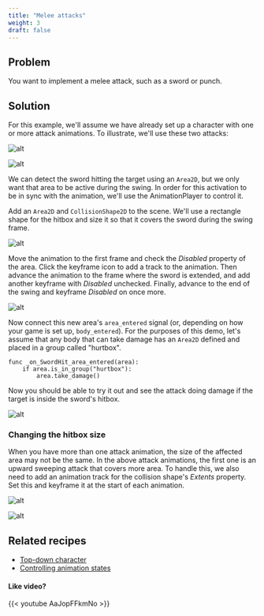 ```yaml
---
title: "Melee attacks"
weight: 3
draft: false
---
```


## Problem

You want to implement a melee attack, such as a sword or punch.

## Solution

For this example, we'll assume we have already set up a character with one or more attack animations. To illustrate, we'll use these two attacks:

![alt](/godot_recipes/img/attack2.png)

![alt](/godot_recipes/img/attack1.png)

We can detect the sword hitting the target using an `Area2D`, but we only want that area to be active during the swing. In order for this activation to be in sync with the animation, we'll use the AnimationPlayer to control it.

Add an `Area2D` and `CollisionShape2D` to the scene. We'll use a rectangle shape for the hitbox and size it so that it covers the sword during the swing frame.

![alt](/godot_recipes/img/melee_attack_01.png)

Move the animation to the first frame and check the _Disabled_ property of the area. Click the keyframe icon to add a track to the animation. Then advance the animation to the frame where the sword is extended, and add another keyframe with _Disabled_ unchecked. Finally, advance to the end of the swing and keyframe _Disabled_ on once more.

![alt](/godot_recipes/img/melee_attack_02.gif)

Now connect this new area's `area_entered` signal (or, depending on how your game is set up, `body_entered`). For the purposes of this demo, let's assume that any body that can take damage has an `Area2D` defined and placed in a group called "hurtbox".

```gdscript
func _on_SwordHit_area_entered(area):
    if area.is_in_group("hurtbox"):
        area.take_damage()
```

Now you should be able to try it out and see the attack doing damage if the target is inside the sword's hitbox.

![alt](/godot_recipes/img/melee_attack_03.gif)

### Changing the hitbox size

When you have more than one attack animation, the size of the affected area may not be the same. In the above attack animations, the first one is an upward sweeping attack that covers more area. To handle this, we also need to add an animation track for the collision shape's _Extents_ property. Set this and keyframe it at the start of each animation.

![alt](/godot_recipes/img/melee_attack_04.gif)

![alt](/godot_recipes/img/melee_attack_05.gif)

## Related recipes

- [Top-down character](http://kidscancode.org/godot_recipes/2d/topdown_movement/#option-1-8-way-movement)
- [Controlling animation states](http://kidscancode.org/godot_recipes/animation/animation_state_machine/)

#### Like video?

{{< youtube AaJopFFkmNo >}}
